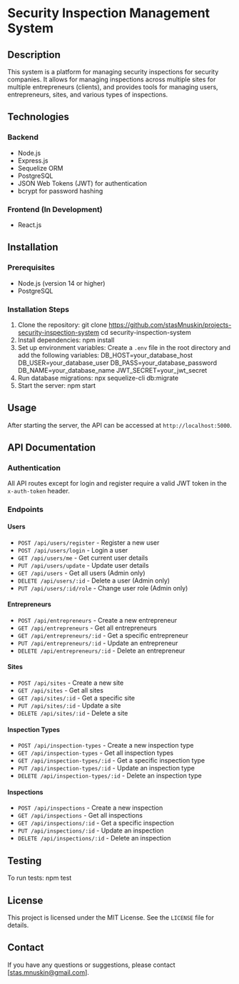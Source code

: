 # Security Inspection Management System

## Description
This system is a platform for managing security inspections for security companies. It allows for managing inspections across multiple sites for multiple entrepreneurs (clients), and provides tools for managing users, entrepreneurs, sites, and various types of inspections.

## Technologies

### Backend
- Node.js
- Express.js
- Sequelize ORM
- PostgreSQL
- JSON Web Tokens (JWT) for authentication
- bcrypt for password hashing

### Frontend (In Development)
- React.js

## Installation

### Prerequisites
- Node.js (version 14 or higher)
- PostgreSQL

### Installation Steps
1. Clone the repository:
  git clone https://github.com/stasMnuskin/projects-security-inspection-system
  cd security-inspection-system
2. Install dependencies:
npm install
3. Set up environment variables:
  Create a `.env` file in the root directory and add the following variables:
    DB_HOST=your_database_host
  DB_USER=your_database_user
  DB_PASS=your_database_password
  DB_NAME=your_database_name
  JWT_SECRET=your_jwt_secret
4. Run database migrations:
  npx sequelize-cli db:migrate
5. Start the server:
  npm start

## Usage
After starting the server, the API can be accessed at `http://localhost:5000`.

## API Documentation

### Authentication
All API routes except for login and register require a valid JWT token in the `x-auth-token` header.

### Endpoints

#### Users

- `POST /api/users/register` - Register a new user
- `POST /api/users/login` - Login a user
- `GET /api/users/me` - Get current user details
- `PUT /api/users/update` - Update user details
- `GET /api/users` - Get all users (Admin only)
- `DELETE /api/users/:id` - Delete a user (Admin only)
- `PUT /api/users/:id/role` - Change user role (Admin only)

#### Entrepreneurs

- `POST /api/entrepreneurs` - Create a new entrepreneur
- `GET /api/entrepreneurs` - Get all entrepreneurs
- `GET /api/entrepreneurs/:id` - Get a specific entrepreneur
- `PUT /api/entrepreneurs/:id` - Update an entrepreneur
- `DELETE /api/entrepreneurs/:id` - Delete an entrepreneur

#### Sites

- `POST /api/sites` - Create a new site
- `GET /api/sites` - Get all sites
- `GET /api/sites/:id` - Get a specific site
- `PUT /api/sites/:id` - Update a site
- `DELETE /api/sites/:id` - Delete a site

#### Inspection Types

- `POST /api/inspection-types` - Create a new inspection type
- `GET /api/inspection-types` - Get all inspection types
- `GET /api/inspection-types/:id` - Get a specific inspection type
- `PUT /api/inspection-types/:id` - Update an inspection type
- `DELETE /api/inspection-types/:id` - Delete an inspection type

#### Inspections

- `POST /api/inspections` - Create a new inspection
- `GET /api/inspections` - Get all inspections
- `GET /api/inspections/:id` - Get a specific inspection
- `PUT /api/inspections/:id` - Update an inspection
- `DELETE /api/inspections/:id` - Delete an inspection

## Testing
To run tests:
npm test

## License
This project is licensed under the MIT License. See the `LICENSE` file for details.

## Contact
If you have any questions or suggestions, please contact [stas.mnuskin@gmail.com].
